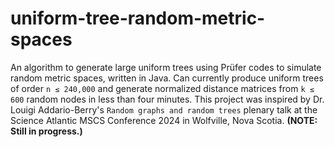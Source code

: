 # uniform-tree-random-metric-spaces

An algorithm to generate large uniform trees using Prüfer codes to simulate random metric spaces, written in Java. Can currently produce uniform trees of order `n ≤ 240,000` and generate normalized distance matrices from `k ≤ 600` random nodes in less than four minutes. This project was inspired by Dr. Louigi Addario-Berry's `Random graphs and random trees` plenary talk at the Science Atlantic MSCS Conference 2024 in Wolfville, Nova Scotia. __(NOTE: Still in progress.)__
